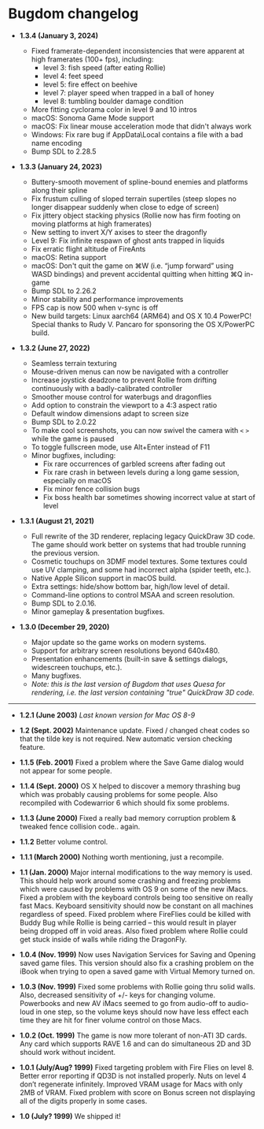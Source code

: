 # Bugdom changelog

- **1.3.4 (January 3, 2024)**
    - Fixed framerate-dependent inconsistencies that were apparent at high framerates (100+ fps), including:
        - level 3: fish speed (after eating Rollie)
        - level 4: feet speed
        - level 5: fire effect on beehive
        - level 7: player speed when trapped in a ball of honey
        - level 8: tumbling boulder damage condition
    - More fitting cyclorama color in level 9 and 10 intros
    - macOS: Sonoma Game Mode support
    - macOS: Fix linear mouse acceleration mode that didn't always work
    - Windows: Fix rare bug if AppData\\Local contains a file with a bad name encoding
    - Bump SDL to 2.28.5

- **1.3.3 (January 24, 2023)**
    - Buttery-smooth movement of spline-bound enemies and platforms along their spline
    - Fix frustum culling of sloped terrain supertiles (steep slopes no longer disappear suddenly when close to edge of screen)
    - Fix jittery object stacking physics (Rollie now has firm footing on moving platforms at high framerates)
    - New setting to invert X/Y axises to steer the dragonfly
    - Level 9: Fix infinite respawn of ghost ants trapped in liquids
    - Fix erratic flight altitude of FireAnts
    - macOS: Retina support
    - macOS: Don't quit the game on ⌘W (i.e. “jump forward” using WASD bindings) and prevent accidental quitting when hitting ⌘Q in-game
    - Bump SDL to 2.26.2
    - Minor stability and performance improvements
    - FPS cap is now 500 when v-sync is off
    - New build targets: Linux aarch64 (ARM64) and OS X 10.4 PowerPC! Special thanks to Rudy V. Pancaro for sponsoring the OS X/PowerPC build.

- **1.3.2 (June 27, 2022)**
    - Seamless terrain texturing
    - Mouse-driven menus can now be navigated with a controller
    - Increase joystick deadzone to prevent Rollie from drifting continuously with a badly-calibrated controller
    - Smoother mouse control for waterbugs and dragonflies
    - Add option to constrain the viewport to a 4:3 aspect ratio
    - Default window dimensions adapt to screen size
    - Bump SDL to 2.0.22
    - To make cool screenshots, you can now swivel the camera with `<` `>` while the game is paused
    - To toggle fullscreen mode, use Alt+Enter instead of F11
    - Minor bugfixes, including:
        - Fix rare occurrences of garbled screens after fading out
        - Fix rare crash in between levels during a long game session, especially on macOS
        - Fix minor fence collision bugs
        - Fix boss health bar sometimes showing incorrect value at start of level

- **1.3.1 (August 21, 2021)**
    - Full rewrite of the 3D renderer, replacing legacy QuickDraw 3D code. The game should work better on systems that had trouble running the previous version.
    - Cosmetic touchups on 3DMF model textures. Some textures could use UV clamping, and some had incorrect alpha (spider teeth, etc.).
    - Native Apple Silicon support in macOS build.
    - Extra settings: hide/show bottom bar, high/low level of detail.
    - Command-line options to control MSAA and screen resolution.
    - Bump SDL to 2.0.16.
    - Minor gameplay & presentation bugfixes.

- **1.3.0 (December 29, 2020)**
    - Major update so the game works on modern systems.
    - Support for arbitrary screen resolutions beyond 640x480.
    - Presentation enhancements (built-in save & settings dialogs, widescreen touchups, etc.).
    - Many bugfixes.
    - *Note: this is the last version of Bugdom that uses Quesa for rendering, i.e. the last version containing "true" QuickDraw 3D code.*

---

- **1.2.1 (June 2003)** *Last known version for Mac OS 8-9*

- **1.2 (Sept. 2002)** Maintenance update. Fixed / changed cheat codes so that the tilde key is not required. New automatic version checking feature.

- **1.1.5 (Feb. 2001)** Fixed a problem where the Save Game dialog would not appear for some people.

- **1.1.4 (Sept. 2000)** OS X helped to discover a memory thrashing bug which was probably causing problems for some people. Also recompiled with Codewarrior 6 which should fix some problems.

- **1.1.3 (June 2000)** Fixed a really bad memory corruption problem & tweaked fence collision code.. again.

- **1.1.2** Better volume control.

- **1.1.1 (March 2000)** Nothing worth mentioning, just a recompile.

- **1.1 (Jan. 2000)** Major internal modifications to the way memory is used. This should help work around some crashing and freezing problems which were caused by problems with OS 9 on some of the new iMacs. Fixed a problem with the keyboard controls being too sensitive on really fast Macs. Keyboard sensitivity should now be constant on all machines regardless of speed. Fixed problem where FireFlies could be killed with Buddy Bug while Rollie is being carried – this would result in player being dropped off in void areas. Also fixed problem where Rollie could get stuck inside of walls while riding the DragonFly.

- **1.0.4 (Nov. 1999)** Now uses Navigation Services for Saving and Opening saved game files. This version should also fix a crashing problem on the iBook when trying to open a saved game with Virtual Memory turned on.

- **1.0.3 (Nov. 1999)** Fixed some problems with Rollie going thru solid walls. Also, decreased sensitivity of +/- keys for changing volume. Powerbooks and new AV iMacs seemed to go from audio-off to audio-loud in one step, so the volume keys should now have less effect each time they are hit for finer volume control on those Macs.

- **1.0.2 (Oct. 1999)** The game is now more tolerant of non-ATI 3D cards. Any card which supports RAVE 1.6 and can do simultaneous 2D and 3D should work without incident.

- **1.0.1 (July/Aug? 1999)** Fixed targeting problem with Fire Flies on level 8. Better error reporting if QD3D is not installed properly. Nuts on level 4 don’t regenerate infinitely. Improved VRAM usage for Macs with only 2MB of VRAM. Fixed problem with score on Bonus screen not displaying all of the digits properly in some cases.

- **1.0 (July? 1999)** We shipped it!
